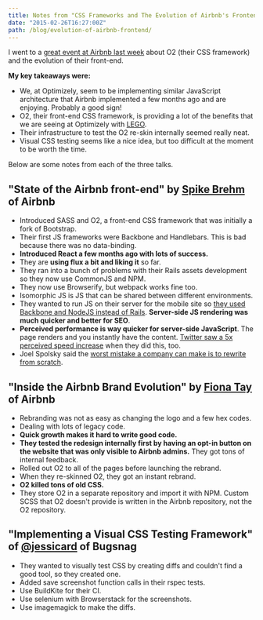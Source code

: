 ```yaml
---
title: Notes from "CSS Frameworks and The Evolution of Airbnb's Frontend"
date: "2015-02-26T16:27:00Z"
path: /blog/evolution-of-airbnb-frontend/
---
```


I went to a [great event at Airbnb last week](https://www.airbnb.com/meetups/x4ede5jr2-css-frameworks-and-the-evolution-of-airbnb-s-frontend) about O2 (their CSS framework) and the evolution of their front-end.

**My key takeaways were:**

- We, at Optimizely, seem to be implementing similar JavaScript architecture that Airbnb implemented a few months ago and are enjoying. Probably a good sign!
- O2, their front-end CSS framework, is providing a lot of the benefits that we are seeing at Optimizely with [LEGO](https://link.optimizely.com/lego).
- Their infrastructure to test the O2 re-skin internally seemed really neat.
- Visual CSS testing seems like a nice idea, but too difficult at the moment to be worth the time.

Below are some notes from each of the three talks.

## "State of the Airbnb front-end" by [Spike Brehm](https://twitter.com/spikebrehm) of Airbnb

- Introduced SASS and O2, a front-end CSS framework that was initially a fork of Bootstrap.
- Their first JS frameworks were Backbone and Handlebars. This is bad because there was no data-binding.
- **Introduced React a few months ago with lots of success.**
- They are **using flux a bit and liking it** so far.
- They ran into a bunch of problems with their Rails assets development so they now use CommonJS and NPM.
- They now use Browserify, but webpack works fine too.
- Isomorphic JS is JS that can be shared between different environments.
- They wanted to run JS on their server for the mobile site so [they used Backbone and NodeJS instead of Rails](http://nerds.airbnb.com/weve-open-sourced-rendr-run-your-backbonejs-a/). **Server-side JS rendering was much quicker and better for SEO**.
- **Perceived performance is way quicker for server-side JavaScript**. The page renders and you instantly have the content. [Twitter saw a 5x perceived speed increase](https://blog.twitter.com/2012/improving-performance-on-twittercom) when they did this, too.
- Joel Spolsky said the [worst mistake a company can make is to rewrite from scratch](http://www.joelonsoftware.com/articles/fog0000000069.html).

## "Inside the Airbnb Brand Evolution" by [Fiona Tay](https://twitter.com/msfionatay) of Airbnb

- Rebranding was not as easy as changing the logo and a few hex codes.
- Dealing with lots of legacy code.
- **Quick growth makes it hard to write good code.**
- **They tested the redesign internally first by having an opt-in button on the website that was only visible to Airbnb admins.** They got tons of internal feedback.
- Rolled out O2 to all of the pages before launching the rebrand.
- When they re-skinned O2, they got an instant rebrand.
- **O2 killed tons of old CSS.**
- They store O2 in a separate repository and import it with NPM. Custom SCSS that O2 doesn't provide is written in the Airbnb repository, not the O2 repository.

## "Implementing a Visual CSS Testing Framework" of [@jessicard](https://twitter.com/msfionatay) of Bugsnag

- They wanted to visually test CSS by creating diffs and couldn't find a good tool, so they created one.
- Added save screenshot function calls in their rspec tests.
- Use BuildKite for their CI.
- Use selenium with Browserstack for the screenshots.
- Use imagemagick to make the diffs.
